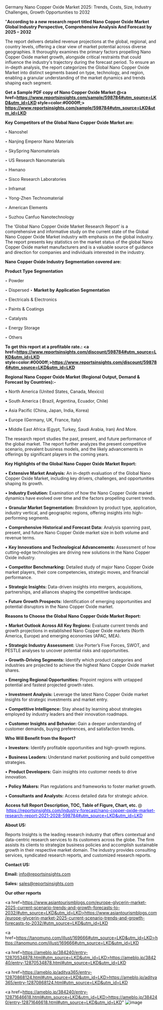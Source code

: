 Germany Nano Copper Oxide Market 2025: Trends, Costs, Size, Industry Challenges, Growth Opportunities to 2032

"<strong>According to a new research report titled Nano Copper Oxide Market Global Industry Perspective, Comprehensive Analysis And Forecast by 2025 – 2032</strong>

The report delivers detailed revenue projections at the global, regional, and country levels, offering a clear view of market potential across diverse geographies. It thoroughly examines the primary factors propelling Nano Copper Oxide market growth, alongside critical restraints that could influence the industry's trajectory during the forecast period. To ensure an in-depth analysis, the report categorizes the Global Nano Copper Oxide Market into distinct segments based on type, technology, and region, enabling a granular understanding of the market dynamics and trends shaping each segment.

<strong>Get a Sample PDF copy of Nano Copper Oxide Market </strong><strong>@<a href=https://www.reportsinsights.com/sample/598784#utm_source=LKD&utm_id=LKD style=color:#0000ff;> https://www.reportsinsights.com/sample/598784#utm_source=LKD&utm_id=LKD</a></strong></font>

<strong>Key Competitors of the Global Nano Copper Oxide Market are:</strong>

‣ Nanoshel

‣ Nanjing Emperor Nano Materials

‣ SkySpring Nanomaterials

‣ US Research Nanomaterials

‣ Hwnano

‣ Sisco Research Laboratories

‣ Inframat

‣ Yong-Zhen Technomaterial

‣ American Elements

‣ Suzhou Canfuo Nanotechnology

The ‘Global Nano Copper Oxide Market Research Report’ is a comprehensive and informative study on the current state of the Global Nano Copper Oxide Market industry with emphasis on the global industry. The report presents key statistics on the market status of the global Nano Copper Oxide market manufacturers and is a valuable source of guidance and direction for companies and individuals interested in the industry.

<strong>Nano Copper Oxide Industry Segmentation covered are:</strong>

<strong>Product Type Segmentation</strong>

‣ Powder

‣ Dispersed
‣ 
<strong>Market by Application Segmentation</strong>

‣ Electricals & Electronics

‣ Paints & Coatings

‣ Catalysts

‣ Energy Storage

‣ Others

<strong>To get this report at a profitable rate.: <a href=https://www.reportsinsights.com/discount/598784#utm_source=LKD&utm_id=LKD style=color:#0000ff;>https://www.reportsinsights.com/discount/598784#utm_source=LKD&utm_id=LKD</a></strong></font>

<strong>Regional Nano Copper Oxide Market (Regional Output, Demand &amp; Forecast by Countries):-</strong>

• North America (United States, Canada, Mexico)

• South America ( Brazil, Argentina, Ecuador, Chile)

• Asia Pacific (China, Japan, India, Korea)

• Europe (Germany, UK, France, Italy)

• Middle East Africa (Egypt, Turkey, Saudi Arabia, Iran) And More.

The research report studies the past, present, and future performance of the global market. The report further analyzes the present competitive scenario, prevalent business models, and the likely advancements in offerings by significant players in the coming years.

<strong>Key Highlights of the Global Nano Copper Oxide Market Report:</strong>

• <strong>Extensive Market Analysis:</strong> An in-depth evaluation of the Global Nano Copper Oxide Market, including key drivers, challenges, and opportunities shaping its growth.

• <strong>Industry Evolution:</strong> Examination of how the Nano Copper Oxide market dynamics have evolved over time and the factors propelling current trends.

• <strong>Granular Market Segmentation:</strong> Breakdown by product type, application, industry vertical, and geographic regions, offering insights into high-performing segments.

• <strong>Comprehensive Historical and Forecast Data:</strong> Analysis spanning past, present, and future Nano Copper Oxide market size in both volume and revenue terms.

• <strong>Key Innovations and Technological Advancements:</strong> Assessment of how cutting-edge technologies are driving new solutions in the Nano Copper Oxide industry.

• <strong>Competitor Benchmarking:</strong> Detailed study of major Nano Copper Oxide market players, their core competencies, strategic moves, and financial performance.

• <strong>Strategic Insights:</strong> Data-driven insights into mergers, acquisitions, partnerships, and alliances shaping the competitive landscape.

• <strong>Future Growth Prospects:</strong> Identification of emerging opportunities and potential disruptors in the Nano Copper Oxide market.

<strong>Reasons to Choose the Global Nano Copper Oxide Market Report:</strong>

• <strong>Market Outlook Across All Key Regions:</strong> Evaluate current trends and growth projections in established Nano Copper Oxide markets (North America, Europe) and emerging economies (APAC, MEA).

• <strong>Strategic Industry Assessment:</strong> Use Porter’s Five Forces, SWOT, and PESTLE analyses to uncover potential risks and opportunities.

• <strong>Growth-Driving Segments:</strong> Identify which product categories and industries are projected to achieve the highest Nano Copper Oxide market shares.

• <strong>Emerging Regional Opportunities:</strong> Pinpoint regions with untapped potential and fastest projected growth rates.

• <strong>Investment Analysis:</strong> Leverage the latest Nano Copper Oxide market insights for strategic investments and market entry.

• <strong>Competitive Intelligence:</strong> Stay ahead by learning about strategies employed by industry leaders and their innovation roadmaps.

• <strong>Customer Insights and Behavior:</strong> Gain a deeper understanding of customer demands, buying preferences, and satisfaction trends.

<strong>Who Will Benefit from the Report?</strong>

• <strong>Investors:</strong> Identify profitable opportunities and high-growth regions.

• <strong>Business Leaders:</strong> Understand market positioning and build competitive strategies.

• <strong>Product Developers:</strong> Gain insights into customer needs to drive innovation.

• <strong>Policy Makers:</strong> Plan regulations and frameworks to foster market growth.

• <strong>Consultants and Analysts:</strong> Access detailed data for strategic advice.
</ul>
<strong>Access full Report Description, TOC, Table of Figure, Chart, etc. </strong>@  <a href=https://reportsinsights.com/industry-forecast/nano-copper-oxide-market-research-report-2021-2028-598784#utm_source=LKD&utm_id=LKD style=color:#0000ff;>https://reportsinsights.com/industry-forecast/nano-copper-oxide-market-research-report-2021-2028-598784#utm_source=LKD&utm_id=LKD</a></font>

<strong><strong>About US</strong>:</strong>

Reports Insights is the leading research industry that offers contextual and data-centric research services to its customers across the globe. The firm assists its clients to strategize business policies and accomplish sustainable growth in their respective market domain. The industry provides consulting services, syndicated research reports, and customized research reports.

<strong>Contact US:</strong>

<p class=""""><b>Email:</b> <a href=mailto:info@reportsinsights.com>info@reportsinsights.com</a></p>
<p class=""""><b>Sales:</b> <a href=mailto:sales@reportsinsights.com>sales@reportsinsights.com</a></p>

<strong>Our other reports</strong>

<a href=https://www.asiantourismblogs.com/europe-glycerin-market-2025-current-scenario-trends-and-growth-forecasts-to-2032/#utm_source=LKD&utm_id=LKD>https://www.asiantourismblogs.com/europe-glycerin-market-2025-current-scenario-trends-and-growth-forecasts-to-2032/#utm_source=LKD&utm_id=LKD</a>

<a href=https://tanomuno.com/illust/169666#utm_source=LKD&utm_id=LKD>https://tanomuno.com/illust/169666#utm_source=LKD&utm_id=LKD</a>

<a href=https://ameblo.jp/384240/entry-12870534878.html#utm_source=LKD&utm_id=LKD>https://ameblo.jp/384240/entry-12870534878.html#utm_source=LKD&utm_id=LKD</a>

<a href=https://ameblo.jp/aditya365/entry-12870868124.html#utm_source=LKD&utm_id=LKD>https://ameblo.jp/aditya365/entry-12870868124.html#utm_source=LKD&utm_id=LKD</a>

<a href=https://ameblo.jp/384240/entry-12871646618.html#utm_source=LKD&utm_id=LKD>https://ameblo.jp/384240/entry-12871646618.html#utm_source=LKD&utm_id=LKD</a>"
![image](https://github.com/user-attachments/assets/b59d3098-f68c-4115-84f5-6c28338d0654)
